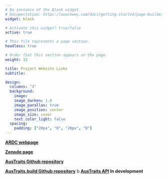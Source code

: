 ```yaml
---
# An instance of the Blank widget.
# Documentation: https://wowchemy.com/docs/getting-started/page-builder/
widget: blank

# Activate this widget? true/false
active: true

# This file represents a page section.
headless: true

# Order that this section appears on the page.
weight: 15

title: Project Website Links
subtitle:

design:
  columns: "1"
  background:
    image:
    image_darken: 1.0
    image_parallax: true
    image_position: center
    image_size: cover
    text_color_light: false
  spacing:
    padding: ["20px", "0", "20px", "0"]
---
```


**[ARDC webpage](https://ardc.edu.au/project/austraits/)**

**[Zenodo page](http://doi.org/10.5281/zenodo.5112001.)**

**[AusTraits Github repository](https://github.com/traitecoevo/austraits)**

**[AusTraits.build Github repository](https://github.com/traitecoevo/austraits.build)**
b
**[AusTraits API]() In development**
